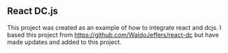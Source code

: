 ## React DC.js

This project was created as an example of how to integrate react and dcjs. I based this project from https://github.com/WaldoJeffers/react-dc but have made updates and added to this project.
